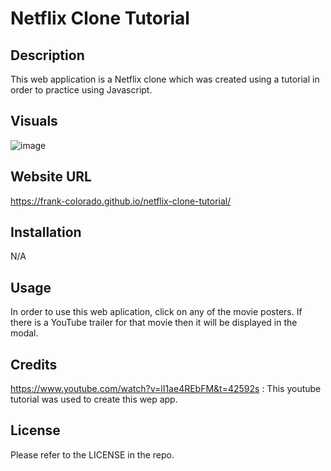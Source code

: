 # Netflix Clone Tutorial

## Description

This web application is a Netflix clone which was created using a tutorial in order to practice using Javascript.

## Visuals

![image](https://user-images.githubusercontent.com/123683792/233757145-08aa1266-e4fd-4ce6-8cd0-de8ae848f298.png)

## Website URL

https://frank-colorado.github.io/netflix-clone-tutorial/

## Installation

N/A

## Usage

In order to use this web aplication, click on any of the movie posters. If there is a YouTube trailer for that movie then it will be displayed in the modal.

## Credits

https://www.youtube.com/watch?v=lI1ae4REbFM&t=42592s : This youtube tutorial was used to create this wep app.

## License

Please refer to the LICENSE in the repo.
